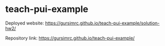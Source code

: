 # teach-pui-example

Deployed website: https://gursimrc.github.io/teach-pui-example/solution-hw2/

Repository link: https://gursimrc.github.io/teach-pui-example/